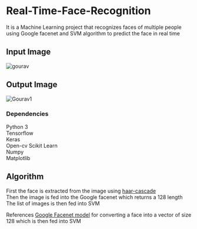 # Real-Time-Face-Recognition
It is a Machine Learning project that recognizes faces of multiple people using Google facenet and SVM algorithm to predict the face in real time 

## Input Image 
![gourav](https://user-images.githubusercontent.com/34737471/59551214-a3a56200-8f93-11e9-9698-8022bdbeb77d.jpg)


## Output Image
![Gourav1](https://user-images.githubusercontent.com/34737471/59551232-fed75480-8f93-11e9-8c5f-f3f94f4ae085.jpg)

### Dependencies
  Python 3<br/>
  Tensorflow<br/>
  Keras<br/>
  Open-cv
  Scikit Learn<br/>
  Numpy<br/>
  Matplotlib<br/>

## Algorithm
First the face is extracted from the image using [haar-cascade](https://github.com/opencv/opencv/blob/master/data/haarcascades/haarcascade_frontalface_default.xml)<br/>
Then the image is fed into the Google facenet which returns a 128 length <br/>
The list of images is then fed into SVM <br/>

References [Google Facenet model](https://drive.google.com/drive/folders/1pwQ3H4aJ8a6yyJHZkTwtjcL4wYWQb7bn) for converting a face into a vector of size 128 which is then fed into SVM 
